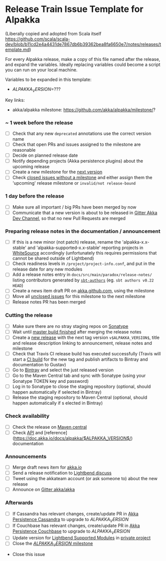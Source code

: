 # Release Train Issue Template for Alpakka

(Liberally copied and adopted from Scala itself https://github.com/scala/scala-dev/blob/b11cd2e4a4431de7867db6b39362bea8fa6650e7/notes/releases/template.md)

For every Alpakka release, make a copy of this file named after the release, and expand the variables.
Ideally replacing variables could become a script you can run on your local machine.

Variables to be expanded in this template:
- $ALPAKKA_VERSION$=??? 

Key links:
  - akka/alpakka milestone: https://github.com/akka/alpakka/milestone/?

### ~ 1 week before the release

- [ ] Check that any new `deprecated` annotations use the correct version name
- [ ] Check that open PRs and issues assigned to the milestone are reasonable
- [ ] Decide on planned release date
- [ ] Notify depending projects (Akka persistence plugins) about the upcoming release
- [ ] Create a new milestone for the [next version](https://github.com/akka/alpakka/milestones)
- [ ] Check [closed issues without a milestone](https://github.com/akka/alpakka/issues?utf8=%E2%9C%93&q=is%3Aissue%20is%3Aclosed%20no%3Amilestone) and either assign them the 'upcoming' release milestone or `invalid/not release-bound`

### 1 day before the release

- [ ] Make sure all important / big PRs have been merged by now
- [ ] Communicate that a new version is about to be released in [Gitter Akka Dev Channel](https://gitter.im/akka/dev), so that no new Pull Requests are merged

### Preparing release notes in the documentation / announcement

- [ ] If this is a new minor (not patch) release, rename the 'alpakka-x.x-stable' and 'alpakka-supported-x.x-stable' reporting projects in [WhiteSource](https://saas.whitesourcesoftware.com/Wss/WSS.html#!project;id=517292) accordingly (unfortunately this requires permissions that cannot be shared outside of Lightbend)
- [ ] Check readiness levels in `/project/project-info.conf`, and put in the release date for any new modules
- [ ] Add a release notes entry in `docs/src/main/paradox/release-notes/` listing contributors generated by [`sbt-authors`](https://github.com/2m/authors) (eg. `sbt authors v0.22 HEAD`)
- [ ] Create a news item draft PR on [akka.github.com](https://github.com/akka/akka.github.com), using the milestone
- [ ] Move all [unclosed issues](https://github.com/akka/alpakka/issues?q=is%3Aopen+is%3Aissue+milestone%3A$ALPAKKA_VERSION$) for this milestone to the next milestone
- [ ] Release notes PR has been merged

### Cutting the release

- [ ] Make sure there are no stray staging repos on [Sonatype](https://oss.sonatype.org/#stagingRepositories)
- [ ] Wait until [master build finished](https://travis-ci.org/akka/alpakka/builds/) after merging the release notes 
- [ ] Create a [new release](https://github.com/akka/alpakka/releases/new) with the next tag version `v$ALPAKKA_VERSION$`, title and release description linking to announcement, release notes and milestone
- [ ] Check that Travis CI release build has executed successfully (Travis will start a [CI build](https://travis-ci.org/akka/alpakka/builds) for the new tag and publish artifacts to Bintray and documentation to Gustav)
- [ ] Go to [Bintray](https://bintray.com/akka/maven/alpakka) and select the just released version
- [ ] Go to the Maven Central tab and sync with Sonatype (using your Sonatype TOKEN key and password)
- [ ] Log in to Sonatype to close the staging repository (optional, should happen automatically if selected in Bintray)
- [ ] Release the staging repository to Maven Central (optional, should happen automatically if s  elected in Bintray)

### Check availability

- [ ] Check the release on [Maven central](http://central.maven.org/maven2/com/lightbend/akka/akka-stream-alpakka-xml_2.12/$ALPAKKA_VERSION$/)
- [ ] Check [API](https://doc.akka.io/api/alpakka/$ALPAKKA_VERSION$/) and [reference]
  (https://doc.akka.io/docs/alpakka/$ALPAKKA_VERSION$/) documentation

### Announcements

- [ ] Merge draft news item for [akka.io](https://github.com/akka/akka.github.com)
- [ ] Send a release notification to [Lightbend discuss](https://discuss.akka.io)
- [ ] Tweet using the akkateam account (or ask someone to) about the new release
- [ ] Announce on [Gitter akka/akka](https://gitter.im/akka/akka)

### Afterwards

- [ ] If Cassandra has relevant changes, create/update PR in [Akka Persistence Cassandra](https://github.com/akka/akka-persistence-cassandra/) to upgrade to $ALPAKKA_VERSION$
- [ ] If Couchbase has relevant changes, create/update PR in [Akka Persistence Couchbase](https://github.com/akka/akka-persistence-couchbase/) to upgrade to $ALPAKKA_VERSION$
- [ ] Update version for [Lightbend Supported Modules](https://developer.lightbend.com/docs/reactive-platform/2.0/supported-modules/#other-akka-modules) in [private project](https://github.com/lightbend/reactive-platform-docs/blob/master/build.sbt#L77)
- [ ] Close the [$ALPAKKA_VERSION$ milestone](https://github.com/akka/alpakka/milestones?direction=asc&sort=due_date)
- Close this issue

